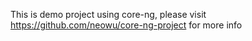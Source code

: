 This is demo project using core-ng, please visit https://github.com/neowu/core-ng-project for more info

